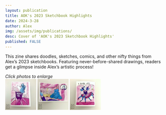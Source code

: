 ```yaml
---
layout: publication
title: AOK's 2023 Sketchbook Highlights
date: 2024-3-28
author: Alex
img: /assets/img/publications/
desc: Cover of 'AOK's 2023 Sketchbook Highlights'
published: FALSE
---
```


This zine shares doodles, sketches, comics, and other nifty things from Alex’s 2023 sketchbooks. Featuring never-before-shared drawings, readers get a glimpse inside Alex’s artistic process! 

*Click photos to enlarge*  
<a href="/assets/img/publications/madam-fifi_1.png"><img src="/assets/img/publications/madam-fifi_1.png" alt="A photo of the front cover of Madam Fifi, a zine by Alex O'Keefe" width="100"></a>
<a href="/assets/img/publications/madam-fifi_2.png"><img src="/assets/img/publications/madam-fifi_2.png" alt="A photo of the inside of Madam Fifi, a zine by Alex O'Keefe" width="100"></a>
<a href="/assets/img/publications/madam-fifi_3.png"><img src="/assets/img/publications/madam-fifi_3.png" alt="A photo of the back cover of Madam Fifi, a zine by Alex O'Keefe" width="100" ></a>
